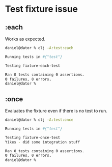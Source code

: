 # Test fixture issue

## :each
Works as expected.
``` bash
daniel@dator % clj -A:test:each

Running tests in #{"test"}

Testing fixture-each-test

Ran 0 tests containing 0 assertions.
0 failures, 0 errors.
daniel@dator %
```

## :once
Evaluates the fixture even if there is no test to run.
``` bash
daniel@dator % clj -A:test:once

Running tests in #{"test"}

Testing fixture-once-test
Yikes - did some integration stuff

Ran 0 tests containing 0 assertions.
0 failures, 0 errors.
daniel@dator %
```
